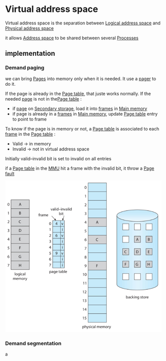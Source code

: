 # Virtual address space

Virtual address space is the separation between [Logical address space](Logical%20address%20space.md) and [Physical address space](Physical%20address%20space.md)

it allows [Address space](Address%20space.md) to be shared between several [Processes](Process.md)

## implementation

### Demand paging

we can bring [Pages](Concepts/Paging.md) into memory only when it is needed. It use a [pager](Concepts/Swapping.md) to do it.

If the page is already in the [Page table](Page%20table.md), that juste works normally. 
If the needed [page](Concepts/Paging.md) is not in the[Page table](Page%20table.md) :
- if [page](Concepts/Paging.md) on [Secondary storage](Secondary%20storage.md), load it into [frames](Concepts/Paging.md) in [Main memory](Main%20memory.md)
- if page is already in a [frames](Concepts/Paging.md) in [Main memory](Main%20memory.md), update [Page table](Page%20table.md) entry to point to frame

To know if the page is in memory or not, a [Page table](Page%20table.md) is associated to each [frame](Concepts/Paging.md) in the [Page table](Page%20table.md) :

- Valid $\rightarrow$ in memory
- Invalid $\rightarrow$ not in virtual address space

Initially valid–invalid bit is set to invalid on all entries

if a [Page table](Page%20table.md) in the [MMU](MMU.md) hit a frame with the invalid bit, it throw a [Page fault](Page%20fault.md)

![](attachments/Pasted%20image%2020230612135059.png)

### Demand segmentation

a
